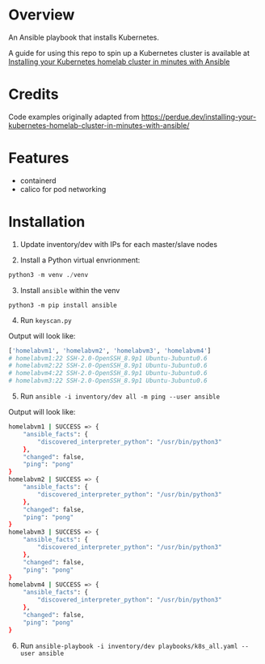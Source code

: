 # Overview
An Ansible playbook that installs Kubernetes.

A guide for using this repo to spin up a Kubernetes cluster is available at [Installing your Kubernetes homelab cluster in minutes with Ansible](https://perdue.dev/installing-your-kubernetes-homelab-cluster-in-minutes-with-ansible/)


# Credits

Code examples originally adapted from https://perdue.dev/installing-your-kubernetes-homelab-cluster-in-minutes-with-ansible/


# Features
- containerd
- calico for pod networking


# Installation

1. Update inventory/dev with IPs for each master/slave nodes

2. Install a Python virtual envrionment:

```python
python3 -m venv ./venv
```

3. Install `ansible` within the venv

`python3 -m pip install ansible`

4. Run `keyscan.py`

Output will look like:

```bash
['homelabvm1', 'homelabvm2', 'homelabvm3', 'homelabvm4']
# homelabvm1:22 SSH-2.0-OpenSSH_8.9p1 Ubuntu-3ubuntu0.6
# homelabvm2:22 SSH-2.0-OpenSSH_8.9p1 Ubuntu-3ubuntu0.6
# homelabvm4:22 SSH-2.0-OpenSSH_8.9p1 Ubuntu-3ubuntu0.6
# homelabvm3:22 SSH-2.0-OpenSSH_8.9p1 Ubuntu-3ubuntu0.6
```


5. Run `ansible -i inventory/dev all -m ping --user ansible`

Output will look like:

```bash
homelabvm1 | SUCCESS => {
    "ansible_facts": {
        "discovered_interpreter_python": "/usr/bin/python3"
    },
    "changed": false,
    "ping": "pong"
}
homelabvm2 | SUCCESS => {
    "ansible_facts": {
        "discovered_interpreter_python": "/usr/bin/python3"
    },
    "changed": false,
    "ping": "pong"
}
homelabvm3 | SUCCESS => {
    "ansible_facts": {
        "discovered_interpreter_python": "/usr/bin/python3"
    },
    "changed": false,
    "ping": "pong"
}
homelabvm4 | SUCCESS => {
    "ansible_facts": {
        "discovered_interpreter_python": "/usr/bin/python3"
    },
    "changed": false,
    "ping": "pong"
}
```


6. Run `ansible-playbook -i inventory/dev playbooks/k8s_all.yaml --user ansible`

